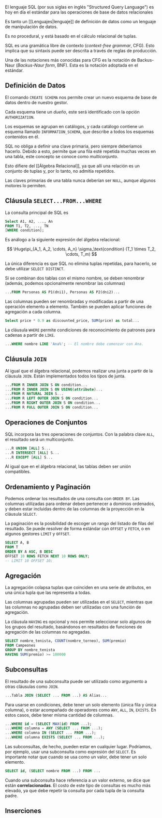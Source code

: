 El lenguaje SQL (por sus siglas en inglés "Structured Query Language") es hoy en día el estándar para las operaciones de base de datos relacionales

Es tanto un [[Lenguajes|lenguaje]] de definición de datos como un lenguaje de manipulación de datos.

Es no procedural, y está basado en el cálculo relacional de tuplas.

SQL es una gramática libre de contexto (*context-free grammar*, CFG). Esto implica que su sintaxis puede ser descrita a través de reglas de producción.

Una de las notaciones más conocidas para CFG es la notación de Backus-Naur (*Backus-Naur form*, BNF). Esta es la notación adoptada en el estándar.

## Definición de Datos

El comando `CREATE SCHEMA` nos permite crear un nuevo esquema de base de datos dentro de nuestro gestor.

Cada esquema tiene un *dueño*, este será identificado con la opción `AUTHORIZATION`.

Los esquemas se agrupan en catálogos, y cada catálogo contiene un esquema llamado `INFORMATION_SCHEMA`, que describe a todos los esquemas contenidos en él.

SQL no obliga a definir una clave primaria, pero siempre deberíamos hacerlo. Debido a esto, permite que una fila esté repetida muchas veces en una tabla, este concepto se conoce como *multiconjunto*.

Esto difiere del [[Álgebra Relacional]], ya que allí una relación es un conjunto de tuplas y, por lo tanto, no admitía repetidos.

Las claves primarias de una tabla nunca deberían ser `NULL`, aunque algunos motores lo permiten.

## Cláusula `SELECT...FROM...WHERE`

La consulta principal de SQL es

```SQL
Select A1, A2, ..., An
FROM T1, T2, ..., TN
[WHERE condition];
```

Es análogo a la siguiente expresión del álgebra relacional:

$$
\Huge\pi_{A_1, A_2, \cdots, A_n} \sigma_\text{condition} (T_1 \times T_2, \cdots, T_m)
$$

La única diferencia es que SQL no elimina tuplas repetidas, para hacerlo, se debe utilizar `SELECT DISTINCT`.

Si se combinan dos tablas con el mismo nombre, se deben renombrar (además, podemos opcionalmente renombrar las columnas)

```SQL
...FROM Personas AS P1(dni1), Personas AS P2(dni2)...
```

Las columnas pueden ser renombradas y modificadas a partir de una operación elemento a elemento. También se pueden aplicar funciones de agregación a cada columna.

```SQL
Select price * 0.9 as discounted_price, SUM(price) as total...
```

La cláusula `WHERE` permite condiciones de reconocimiento de patrones para cadenas a partir de `LIKE`.

```SQL
...WHERE nombre LIKE 'Ana%'; -- El nombre debe comenzar con Ana.
```

## Cláusula `JOIN`

Al igual que el álgebra relacional, podemos realizar una junta a partir de la cláusula `JOIN`. Están implementados todos los tipos de junta.

```SQL
...FROM R INNER JOIN S ON condition...
...FROM R INNER JOIN S ON USING(attribute)...
...FROM R NATURAL JOIN S...
...FROM R LEFT OUTER JOIN S ON condition...
...FROM R RIGHT OUTER JOIN S ON condition...
...FROM R FULL OUTER JOIN S ON condition...
```

## Operaciones de Conjuntos

SQL incorpora las tres operaciones de conjuntos. Con la palabra clave `ALL`, el resultado será un multiconjunto.

```SQL
...R UNION [ALL] S...
...R INTERSECT [ALL] S...
...R EXCEPT [ALL] S...
```

Al igual que en el álgebra relacional, las tablas deben ser unión compatibles.

## Ordenamiento y Paginación

Podemos ordenar los resultados de una consulta con `ORDER BY`. Las columnas utilizadas para ordenar deben pertenecer a dominios ordenados, y deben estar incluidas dentro de las columnas de la proyección en la cláusula `SELECT`.

La paginación es la posibilidad de escoger un rango del listado de filas del resultado. Se puede resolver de forma estándar con `OFFSET` y `FETCH`, o en algunos gestores `LIMIT` y `OFFSET`.

```SQL
SELECT A, B
FROM T
ORDER BY A ASC, B DESC
OFFSET 10 ROWS FETCH NEXT 10 ROWS ONLY;
-- LIMIT 10 OFFSET 10;
```

## Agregación

La agregación colapsa tuplas que coinciden en una serie de atributos, en una única tupla que las representa a todas.

Las columnas agrupadas pueden ser utilizadas en el `SELECT`, mientras que las columnas no agrupadas deben ser utilizadas con una función de agregación.

La cláusula `HAVING` es opcional y nos permite seleccionar solo algunos de los grupos del resultado, basándonos en resultados de funciones de agregación de las columnas no agregadas.

```SQL
SELECT nombre_tenista, COUNT(nombre_torneo), SUM(premio)
FROM Campeones
GROUP BY nombre_tenista
HAVING SUM(premio) >= 100000
```

## Subconsultas

El resultado de una subconsulta puede ser utilizado como argumento a otras cláusulas como `JOIN`.

```SQL
...Tabla JOIN (SELECT ... FROM ...) AS Alias...
```

Para usarse en condiciones, debe tener un solo elemento (única fila y única columna), o estar acompañado de operadores como `ANY`, `ALL`, `IN`, `EXISTS`. En estos casos, debe tener misma cantidad de columnas.

```SQL
...WHERE id = (SELECT MAX(id) FROM ...);
...WHERE columna = ANY (SELECT ... FROM ...);
...WHERE columna IN (SELECT ... FROM ...);
...WHERE columna EXISTS (SELECT ... FROM ...);
```

Las subconsultas, de hecho, pueden estar en cualquier lugar. Podríamos, por ejemplo, usar una subconsulta como expresión del `SELECT`. Es importante notar que cuando se usa como un valor, debe tener un solo elemento.

```SQL
SELECT id, (SELECT nombre FROM ...) FROM ...
```

Cuando una subconsulta hace referencia a un valor externo, se dice que están **correlacionadas**. El costo de este tipo de consultas es mucho más elevado, ya que debe repetir la consulta por cada tupla de la consulta padre.

## Inserciones
